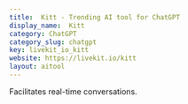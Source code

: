 ```yaml
---
title:  Kitt - Trending AI tool for ChatGPT
display_name:  Kitt
category: ChatGPT
category_slug: chatgpt
key: livekit_io_kitt
website: https://livekit.io/kitt
layout: aitool
---
```


Facilitates real-time conversations.
